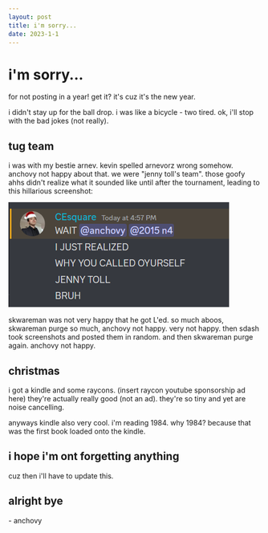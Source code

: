```yaml
---
layout: post
title: i'm sorry...
date: 2023-1-1
---
```


# i'm sorry...

for not posting in a year! get it? it's cuz it's the new year.

i didn't stay up for the ball drop. i was like a bicycle - two tired. ok, i'll stop with the bad jokes (not really).

## tug team

i was with my bestie arnev. kevin spelled arnevorz wrong somehow. anchovy not happy about that. we were "jenny toll's team". those goofy ahhs didn't realize what it sounded like until after the tournament, leading to this hillarious screenshot:

![image](./assets/images/skwareman%20realizes%20he%20messed%20up.png)

skwareman was not very happy that he got L'ed. so much aboos, skwareman purge so much, anchovy not happy. very not happy. then sdash took screenshots and posted them in random. and then skwareman purge again. anchovy not happy.

## christmas

i got a kindle and some raycons. (insert raycon youtube sponsorship ad here) they're actually really good (not an ad). they're so tiny and yet are noise cancelling.

anyways kindle also very cool. i'm reading 1984. why 1984? because that was the first book loaded onto the kindle.

## i hope i'm ont forgetting anything

cuz then i'll have to update this.

## alright bye

\- anchovy
